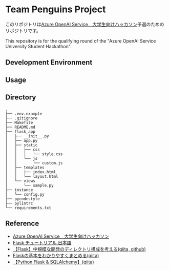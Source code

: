 # Team Penguins Project
このリポジトリは[Azure OpenAI Service　大学生向けハッカソン](https://hackathon2024xseedshub.peatix.com/)予選のためのリポジトリです。

This repository is for the qualifying round of the "Azure OpenAI Service University Student Hackathon".

## Development Environment

## Usage

## Directory
```
.
├── .env.example
├── .gitignore
├── Makefile
├── README.md
├── flask_app
│   ├── __init__.py
│   ├── app.py
│   ├── static
│   │   ├── css
│   │   │   └── style.css
│   │   └── js
│   │       └── custom.js
│   ├── templates
│   │   ├── index.html
│   │   └── layout.html
│   └── views
│       └── sample.py
├── instance
│   └── config.py
├── pycodestyle
├── pylintrc
└── requirements.txt
```

## Reference
- [Azure OpenAI Service　大学生向けハッカソン](https://hackathon2024xseedshub.peatix.com/)
- [Flask チュートリアル 日本語](https://msiz07-flask-docs-ja.readthedocs.io/ja/latest/index.html)
- [【Flask】中規模な開発のディレクトリ構成を考える(qiita, github)](https://github.com/Koichi73/Flask-Template)
- [Flaskの基本をわかりやすくまとめる(qiita)](https://qiita.com/gold-kou/items/00e265aadc2112b0f56a)
- [【Python Flask & SQLAlchemy】(qiita)](https://qiita.com/Bashi50/items/e3459ca2a4661ce5dac6)